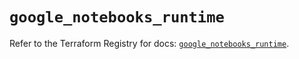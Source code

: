 # `google_notebooks_runtime`

Refer to the Terraform Registry for docs: [`google_notebooks_runtime`](https://registry.terraform.io/providers/hashicorp/google-beta/6.25.0/docs/resources/google_notebooks_runtime).

